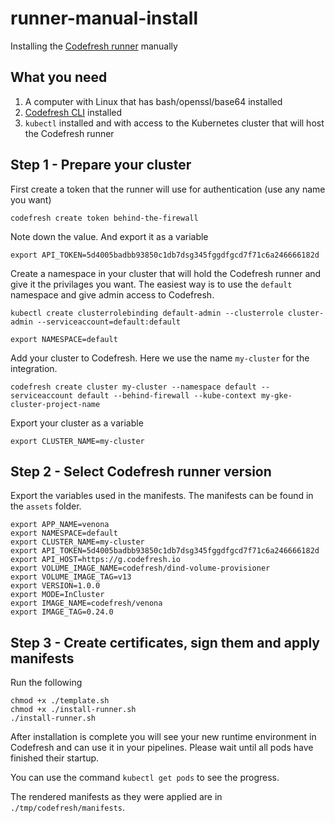 # runner-manual-install

Installing the [Codefresh runner](https://codefresh.io/docs/docs/enterprise/codefresh-runner/) manually

## What you need 

1. A computer with Linux that has bash/openssl/base64 installed
1. [Codefresh CLI](https://codefresh-io.github.io/cli/) installed
1. `kubectl` installed and with access to the Kubernetes cluster that will host the Codefresh runner

## Step 1 - Prepare your cluster

First create a token that the runner will use for authentication (use any name you want)

```
codefresh create token behind-the-firewall
```

Note down the value. And export it as a variable

```
export API_TOKEN=5d4005badbb93850c1db7dsg345fggdfgcd7f71c6a246666182d
```

Create a namespace in your cluster that will hold the Codefresh runner and give it the privilages you want. The easiest way is to use the `default` namespace and give admin access to Codefresh.

```
kubectl create clusterrolebinding default-admin --clusterrole cluster-admin --serviceaccount=default:default
```

```
export NAMESPACE=default
```

Add your cluster to Codefresh. Here we use the name `my-cluster` for the integration.

```
codefresh create cluster my-cluster --namespace default --serviceaccount default --behind-firewall --kube-context my-gke-cluster-project-name
```
Export your cluster as a variable

```
export CLUSTER_NAME=my-cluster
```

## Step 2 - Select Codefresh runner version

Export the variables used in the manifests. The manifests can be found in the `assets` folder.

```
export APP_NAME=venona
export NAMESPACE=default
export CLUSTER_NAME=my-cluster
export API_TOKEN=5d4005badbb93850c1db7dsg345fggdfgcd7f71c6a246666182d
export API_HOST=https://g.codefresh.io
export VOLUME_IMAGE_NAME=codefresh/dind-volume-provisioner
export VOLUME_IMAGE_TAG=v13
export VERSION=1.0.0
export MODE=InCluster
export IMAGE_NAME=codefresh/venona
export IMAGE_TAG=0.24.0
```

## Step 3 - Create certificates, sign them and apply manifests

Run the following

```
chmod +x ./template.sh
chmod +x ./install-runner.sh
./install-runner.sh
```

After installation is complete you will see your new runtime environment in Codefresh and can use it in your pipelines. Please wait until all pods have finished their startup.

You can use the command `kubectl get pods` to see the progress.

The rendered manifests as they were applied are in `./tmp/codefresh/manifests`.


